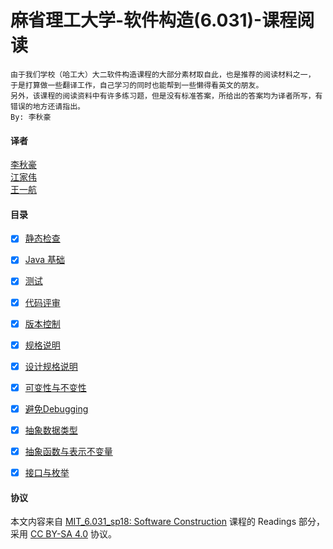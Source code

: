 # 麻省理工大学-软件构造(6.031)-课程阅读

```
由于我们学校（哈工大）大二软件构造课程的大部分素材取自此，也是推荐的阅读材料之一，
于是打算做一些翻译工作，自己学习的同时也能帮到一些懒得看英文的朋友。
另外，该课程的阅读资料中有许多练习题，但是没有标准答案，所给出的答案均为译者所写，有错误的地方还请指出。
By: 李秋豪
```
#### 译者
[李秋豪](http://www.cnblogs.com/liqiuhao/)  
[江家伟](https://github.com/vccxx)  
[王一航](https://github.com/wangyihang)  

#### 目录
- [x] [静态检查](src/Chapter-01/README.md)
- [x] [Java 基础](src/Chapter-02/README.md)
- [x] [测试](src/Chapter-03/README.md)
- [x] [代码评审](src/Chapter-04/README.md)
- [x] [版本控制](src/Chapter-05/README.md)
- [x] [规格说明](src/Chapter-06/README.md)
- [x] [设计规格说明](src/Chapter-07/README.md)
- [x] [可变性与不变性](src/Chapter-08/README.md)
- [x] [避免Debugging](src/Chapter-09/README.md)
- [x] [抽象数据类型](src/Chapter-10/README.md)
- [x] [抽象函数与表示不变量](src/Chapter-11/README.md)
- [x] [接口与枚举](src/Chapter-12/README.md)


#### 协议
本文内容来自 [MIT_6.031_sp18: Software Construction](http://web.mit.edu/6.031/www/sp18/) 课程的 Readings 部分，采用 [CC BY-SA 4.0](http://creativecommons.org/licenses/by-sa/4.0/) 协议。
